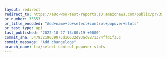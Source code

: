 ```yaml
---
layout: redirect
redirect_to: https://a8c-woo-test-reports.s3.amazonaws.com/public/pr/35353/api/index.html
pr_number: 35353
pr_title_encoded: "Add+name+to+select+control+popover+slots"
pr_test_type: api
last_published: "2022-10-27 13:00:19 +0000"
commit_sha: 54793219039075d16632d93ac8871374ffd1f35c
commit_message: "Add changelogs"
branch_name: fix/select-control-popover-slots
---
```

